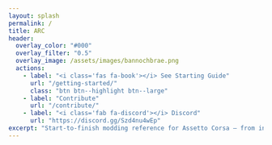 ```yaml
---
layout: splash
permalink: /
title: ARC
header:
  overlay_color: "#000"
  overlay_filter: "0.5"
  overlay_image: /assets/images/bannochbrae.png
  actions:
    - label: "<i class='fas fa-book'></i> See Starting Guide"
      url: "/getting-started/"
      class: "btn btn--highlight btn--large"
    - label: "Contribute"
      url: "/contribute/"
    - label: "<i class='fab fa-discord'></i> Discord"
      url: "https://discord.gg/Szd4nu4wEp"
excerpt: "Start-to-finish modding reference for Assetto Corsa — from installation to visuals, and beyond."
---
```


